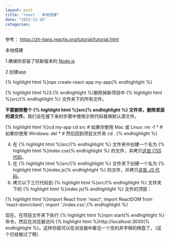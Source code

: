 ```yaml
---
layout: post
title: "react - 本地搭建"
date: "2022-12-16"
categories: 
---
```

<p>参考： <a href="https://zh-hans.reactjs.org/tutorial/tutorial.html">https://zh-hans.reactjs.org/tutorial/tutorial.html</a></p>
<p>本地搭建</p>
<p>1.确保你安装了较新版本的 <a href="https://nodejs.org/en/" rel="nofollow noopener noreferrer" target="_blank">Node.js</a></p>
<p>2.创建app</p>
{% highlight html %}npx create-react-app my-app{% endhighlight %}
<p>{% highlight html %}3.{% endhighlight %}删除掉新项目中 {% highlight html %}src/{% endhighlight %} 文件夹下的所有文件。</p>
<p><strong>不要删除整个 {% highlight html %}src{% endhighlight %} 文件夹，删除里面的源文件</strong>。我们会在接下来的步骤中使用示例代码替换默认源文件。</p>
<div class="gatsby-highlight">
{% highlight html %}cd my-app
cd src
# 如果你使用 Mac 或 Linux:
rm -f *
# 如果你使用 Windows:
del *
# 然后回到项目文件夹
cd ..{% endhighlight %}
<ol start="4">
<li>在 {% highlight html %}src/{% endhighlight %} 文件夹中创建一个名为 {% highlight html %}index.css{% endhighlight %} 的文件，并拷贝<a href="https://codepen.io/gaearon/pen/oWWQNa?editors=0100" rel="nofollow noopener noreferrer" target="_blank">这些 CSS 代码</a>。</li>
<li>在 {% highlight html %}src/{% endhighlight %} 文件夹下创建一个名为 {% highlight html %}index.js{% endhighlight %} 的文件，并拷贝<a href="https://codepen.io/gaearon/pen/oWWQNa?editors=0010" rel="nofollow noopener noreferrer" target="_blank">这些 JS 代码</a>。</li>
<li>拷贝以下三行代码到 {% highlight html %}src/{% endhighlight %} 文件夹下的 {% highlight html %}index.js{% endhighlight %} 文件的顶部：</li>
</ol>
<div class="gatsby-highlight">
{% highlight html %}import React from &#39;react&#39;;
import ReactDOM from &#39;react-dom/client&#39;;
import &#39;./index.css&#39;;{% endhighlight %}
<p>现在，在项目文件夹下执行 {% highlight html %}npm start{% endhighlight %} 命令，然后在浏览器访问 {% highlight html %}http://localhost:3000{% endhighlight %}。这样你就可以在浏览器中看见一个空的井字棋的棋盘了。（这个已经做过了啊）</p>
</div>
<p>&nbsp;</p>
</div>
